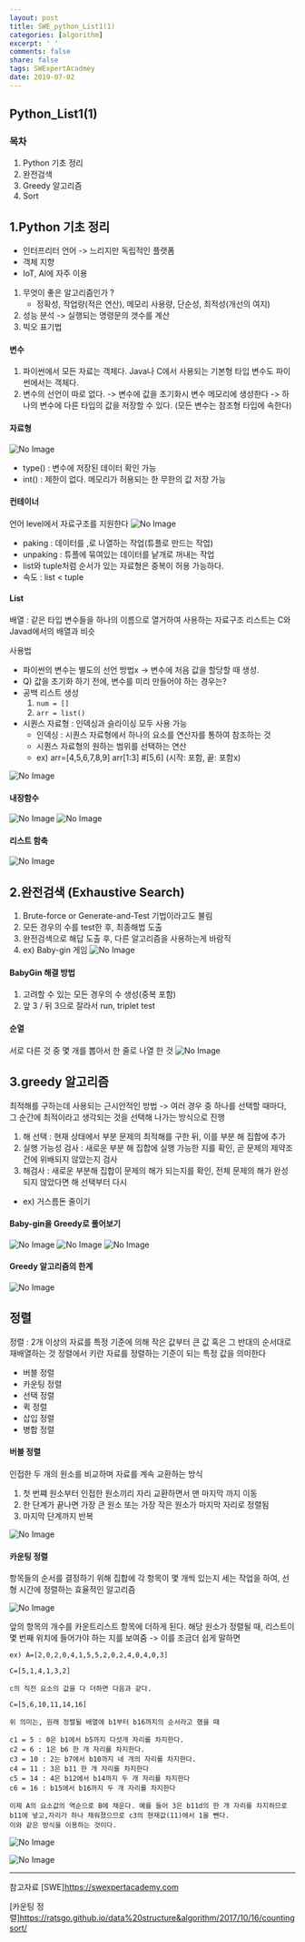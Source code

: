 ```yaml
---
layout: post
title: SWE_python_List1(1)
categories: [algorithm]
excerpt: ' '
comments: false
share: false
tags: SWExpertAcadmey
date: 2019-07-02
---
```


## Python_List1(1)

### 목차

1. Python 기초 정리
2. 완전검색
3. Greedy 알고리즘
4. Sort

## 1.Python 기초 정리

- 인터프리터 언어 -> 느리지만 독립적인 플랫폼
- 객체 지향
- IoT, AI에 자주 이용

1. 무엇이 좋은 알고리즘인가 ?
   - 정확성, 작업량(적은 연산), 메모리 사용량, 단순성, 최적성(개선의 여지)
2. 성능 분석 -> 실행되는 명령문의 갯수를 계산
3. 빅오 표기법

#### 변수

1. 파이썬에서 모든 자료는 객체다. Java나 C에서 사용되는 기본형 타입 변수도 파이썬에서는 객체다.
2. 변수의 선언이 따로 없다. -> 변수에 값을 초기화시 변수 메모리에 생성한다 -> 하나의 변수에 다른 타입의 값을 저장할 수 있다. (모든 변수는 참조형 타입에 속한다)

#### 자료형

![No Image](/assets/posts/20190701/1.png)

- type() : 변수에 저장된 데이터 확인 가능
- int() : 제한이 없다. 메모리가 허용되는 한 무한의 값 저장 가능

#### 컨테이너

언어 level에서 자료구조를 지원한다
![No Image](/assets/posts/20190701/2.png)

- paking : 데이터를 ,로 나열하는 작업(튜플로 만드는 작업)
- unpaking : 튜플에 묶여있는 데이터를 낱개로 꺼내는 작업
- list와 tuple처럼 순서가 있는 자료형은 중복이 허용 가능하다.
- 속도 : list < tuple

#### List

배열 : 같은 타입 변수들을 하나의 이름으로 열거하여 사용하는 자료구조
리스트는 C와 Javad에서의 배열과 비슷

사용법

- 파이썬의 변수는 별도의 선언 방법x -> 변수에 처음 값을 할당할 때 생성.
- Q) 값을 초기화 하기 전에, 변수를 미리 만들어야 하는 경우는?
- 공백 리스트 생성
  1. `num = []`
  2. `arr = list()`
- 시퀀스 자료형 : 인덱싱과 슬라이싱 모두 사용 가능
  - 인덱싱 : 시퀀스 자료형에서 하나의 요소를 연산자를 통하여 참조하는 것
  - 시퀀스 자료형의 원하는 범위를 선택하는 연산
  - ex) arr=[4,5,6,7,8,9] arr[1:3] #[5,6] (시작: 포함, 끝: 포함x)

![No Image](/assets/posts/20190701/3.png)

#### 내장함수

![No Image](/assets/posts/20190701/4.png)
![No Image](/assets/posts/20190701/5.png)

#### 리스트 함축

![No Image](/assets/posts/20190701/6.png)

## 2.완전검색 (Exhaustive Search)

1. Brute-force or Generate-and-Test 기법이라고도 불림
2. 모든 경우의 수를 test한 후, 최종해법 도출
3. 완전검색으로 해답 도출 후, 다른 알고리즘을 사용하는게 바람직
4. ex) Baby-gin 게임
   ![No Image](/assets/posts/20190701/7.png)

#### BabyGin 해결 방법

1. 고려할 수 있는 모든 경우의 수 생성(중복 포함)
2. 앞 3 / 뒤 3으로 잘라서 run, triplet test

#### 순열

서로 다른 것 중 몇 개를 뽑아서 한 줄로 나열 한 것
![No Image](/assets/posts/20190701/8.png)

## 3.greedy 알고리즘

최적해를 구하는데 사용되는 근시안적인 방법
-> 여러 경우 중 하나를 선택할 때마다, 그 순간에 최적이라고 생각되는 것을 선택해 나가는 방식으로 진행

1. 해 선택 : 현재 상태에서 부분 문제의 최적해를 구한 뒤, 이를 부분 해 집합에 추가
2. 실행 가능성 검사 : 새로운 부분 해 집합에 실행 가능한 지를 확인, 곧 문제의 제약조건에 위배되지 않았는지 검사
3. 해검사 : 새로운 부분해 집합이 문제의 해가 되는지를 확인, 전체 문제의 해가 완성 되지 않았다면 해 선택부터 다시

- ex) 거스름돈 줄이기

#### Baby-gin을 Greedy로 풀어보기

![No Image](/assets/posts/20190701/9.png)
![No Image](/assets/posts/20190701/10.png)
![No Image](/assets/posts/20190701/11.png)

#### Greedy 알고리즘의 한계

![No Image](/assets/posts/20190701/12.png)

## 정렬

정렬 : 2개 이상의 자료를 특정 기준에 의해 작은 값부터 큰 값 혹은 그 반대의 순서대로 재배열하는 것
정렬에서 키란 자료를 정렬하는 기준이 되는 특정 값을 의미한다

- 버블 정렬
- 카운팅 정렬
- 선택 정렬
- 퀵 정렬
- 삽입 정렬
- 병합 정렬

#### 버블 정렬

인접한 두 개의 원소를 비교하며 자료를 계속 교환하는 방식

1. 첫 번쨰 원소부터 인접한 원소끼리 자리 교환하면서 맨 마지막 까지 이동
2. 한 단계가 끝나면 가장 큰 원소 또는 가장 작은 원소가 마지막 자리로 정렬됨
3. 마지막 단계까지 반복

![No Image](/assets/posts/20190702/1.png)

#### 카운팅 정렬

항목들의 순서를 결정하기 위해 집합에 각 항목이 몇 개씩 있는지 세는 작업을 하여, 선형 시간에 정렬하는 효율적인 알고리즘

![No Image](/assets/posts/20190702/2.png)

앞의 항목의 개수를 카운트리스트 항목에 더하게 된다.
해당 원소가 정렬될 때, 리스트이 몇 번째 위치에 들어가야 하는 지를 보여줌
-> 이를 조금더 쉽게 말하면

    ex) A=[2,0,2,0,4,1,5,5,2,0,2,4,0,4,0,3]

    C=[5,1,4,1,3,2]

    c의 직전 요소의 값을 다 더하면 다음과 같다.

    C=[5,6,10,11,14,16]

    위 의미는, 원래 정렬될 배열에 b1부터 b16까지의 순서라고 했을 때

    c1 = 5 : 0은 b1에서 b5까지 다섯개 자리를 차지한다.
    c2 = 6 : 1은 b6 한 개 자리를 차지한다.
    c3 = 10 : 2는 b7에서 b10까지 네 개의 자리를 차지한다.
    c4 = 11 : 3은 b11 한 개 자리를 차지한다
    c5 = 14 : 4은 b12에서 b14까지 두 개 자리를 차지한다
    c6 = 16 : b15에서 b16까지 두 개 자리를 차지한다

    이제 A의 요소값의 역순으로 B에 채운다. 예를 들어 3은 b11d의 한 개 자리를 차지하므로 b11에 넣고,자리가 하나 채워졌으므로 c3의 현재값(11)에서 1을 뺀다.
    이와 같은 방식을 이용하는 것이다.

![No Image](/assets/posts/20190702/3.png)

![No Image](/assets/posts/20190702/4.png)

---

참고자료
[SWE]<https://swexpertacademy.com>

[카운팅 정렬]<https://ratsgo.github.io/data%20structure&algorithm/2017/10/16/countingsort/>
